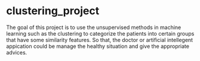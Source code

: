 # clustering_project
The goal of this project is to use the unsupervised methods in machine learning such as the clustering to categorize the patients into certain groups that have some similarity features. 
So that, the doctor or artificial intellegent appication could be manage the healthy situation and give the appropriate advices. 
